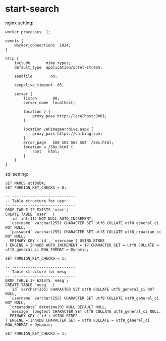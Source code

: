 # start-search

nginx setting:

    worker_processes  1;

    events {
        worker_connections  1024;
    }

    http {
        include       mime.types;
        default_type  application/octet-stream;

        sendfile        on;

        keepalive_timeout  65;

        server {
            listen       80;
            server_name  localhost;

            location / {
                proxy_pass http://localhost:8001;
            }

            location /HPImageArchive.aspx {
                proxy_pass https://cn.bing.com;
            }
            error_page   500 502 503 504  /50x.html;
            location = /50x.html {
                root   html;
            }
        }
    }

sql setting:

    SET NAMES utf8mb4;
    SET FOREIGN_KEY_CHECKS = 0;

    -- ----------------------------
    -- Table structure for user
    -- ----------------------------
    DROP TABLE IF EXISTS `user`;
    CREATE TABLE `user`  (
      `id` int(11) NOT NULL AUTO_INCREMENT,
      `username` varchar(255) CHARACTER SET utf8 COLLATE utf8_general_ci NOT NULL,
      `password` varchar(255) CHARACTER SET utf8 COLLATE utf8_croatian_ci NOT NULL,
      PRIMARY KEY (`id`, `username`) USING BTREE
    ) ENGINE = InnoDB AUTO_INCREMENT = 17 CHARACTER SET = utf8 COLLATE = utf8_general_ci ROW_FORMAT = Dynamic;

    SET FOREIGN_KEY_CHECKS = 1;
    
    -- ----------------------------
    -- Table structure for mesg
    -- ----------------------------
    DROP TABLE IF EXISTS `mesg`;
    CREATE TABLE `mesg`  (
      `id` varchar(255) CHARACTER SET utf8 COLLATE utf8_general_ci NOT NULL,
      `username` varchar(255) CHARACTER SET utf8 COLLATE utf8_general_ci NOT NULL,
      `createdate` datetime(0) NULL DEFAULT NULL,
      `message` longtext CHARACTER SET utf8 COLLATE utf8_general_ci NULL,
      PRIMARY KEY (`id`) USING BTREE
    ) ENGINE = InnoDB CHARACTER SET = utf8 COLLATE = utf8_general_ci ROW_FORMAT = Dynamic;

    SET FOREIGN_KEY_CHECKS = 1;
